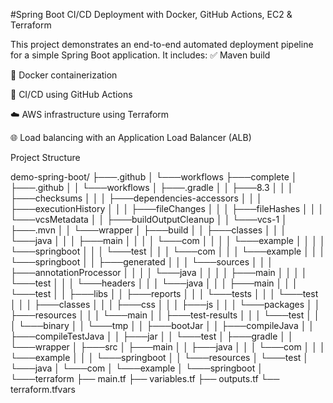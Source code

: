 #Spring Boot CI/CD Deployment with Docker, GitHub Actions, EC2 & Terraform

This project demonstrates an end-to-end automated deployment pipeline for a simple Spring Boot application. It includes:
✅ Maven build

🐳 Docker containerization

🔁 CI/CD using GitHub Actions

☁️ AWS infrastructure using Terraform

🌐 Load balancing with an Application Load Balancer (ALB)

Project Structure

demo-spring-boot/
├───.github
│   └───workflows
├───complete
│   ├───.github
│   │   └───workflows
│   ├───.gradle
│   │   ├───8.3
│   │   │   ├───checksums
│   │   │   ├───dependencies-accessors
│   │   │   ├───executionHistory
│   │   │   ├───fileChanges
│   │   │   ├───fileHashes
│   │   │   └───vcsMetadata
│   │   ├───buildOutputCleanup
│   │   └───vcs-1
│   ├───.mvn
│   │   └───wrapper
│   ├───build
│   │   ├───classes
│   │   │   └───java
│   │   │       ├───main
│   │   │       │   └───com
│   │   │       │       └───example
│   │   │       │           └───springboot
│   │   │       └───test
│   │   │           └───com
│   │   │               └───example
│   │   │                   └───springboot
│   │   ├───generated
│   │   │   └───sources
│   │   │       ├───annotationProcessor
│   │   │       │   └───java
│   │   │       │       ├───main
│   │   │       │       └───test
│   │   │       └───headers
│   │   │           └───java
│   │   │               ├───main
│   │   │               └───test
│   │   ├───libs
│   │   ├───reports
│   │   │   └───tests
│   │   │       └───test
│   │   │           ├───classes
│   │   │           ├───css
│   │   │           ├───js
│   │   │           └───packages
│   │   ├───resources
│   │   │   └───main
│   │   ├───test-results
│   │   │   └───test
│   │   │       └───binary
│   │   └───tmp
│   │       ├───bootJar
│   │       ├───compileJava
│   │       ├───compileTestJava
│   │       ├───jar
│   │       └───test
│   ├───gradle
│   │   └───wrapper
│   ├───src
│       ├───main
│       │   ├───java
│       │   │   └───com
│       │   │       └───example
│       │   │           └───springboot
│       │   └───resources
│       └───test
│           └───java
│               └───com
│                   └───example
│                        └───springboot
│       
└───terraform
        ├── main.tf
        ├── variables.tf
        ├── outputs.tf
        └── terraform.tfvars
